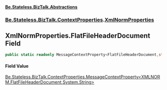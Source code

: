 #### [Be.Stateless.BizTalk.Abstractions](README.md 'README')
### [Be.Stateless.BizTalk.ContextProperties](Be.Stateless.BizTalk.ContextProperties.md 'Be.Stateless.BizTalk.ContextProperties').[XmlNormProperties](XmlNormProperties.md 'Be.Stateless.BizTalk.ContextProperties.XmlNormProperties')

## XmlNormProperties.FlatFileHeaderDocument Field

```csharp
public static readonly MessageContextProperty<FlatFileHeaderDocument,string> FlatFileHeaderDocument;
```

#### Field Value
[Be.Stateless.BizTalk.ContextProperties.MessageContextProperty&lt;](MessageContextProperty_T,TR_.md 'Be.Stateless.BizTalk.ContextProperties.MessageContextProperty<T,TR>')[XMLNORM.FlatFileHeaderDocument](https://docs.microsoft.com/en-us/dotnet/api/XMLNORM.FlatFileHeaderDocument 'XMLNORM.FlatFileHeaderDocument')[,](MessageContextProperty_T,TR_.md 'Be.Stateless.BizTalk.ContextProperties.MessageContextProperty<T,TR>')[System.String](https://docs.microsoft.com/en-us/dotnet/api/System.String 'System.String')[&gt;](MessageContextProperty_T,TR_.md 'Be.Stateless.BizTalk.ContextProperties.MessageContextProperty<T,TR>')